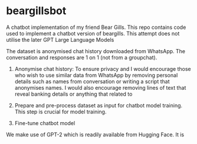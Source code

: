 # beargillsbot
A chatbot implementation of my friend Bear Gills. This repo contains code used 
to implement a chatbot version of beargills. This attempt does not utilise the later 
GPT Large Language Models 

The dataset is anonymised chat history downloaded from WhatsApp. 
The conversation and responses are 1 on 1 (not from a groupchat).

1. Anonymise chat history:
To ensure privacy and 
I would encourage those who wish to use similar data from WhatsApp by removing personal details such as names
from conversation or writing a script that anonymises names. I would also encourage removing lines of text that reveal
banking details or anything that related to 

3. Prepare and pre-process dataset as input for chatbot model training.
This step is crucial for model training. 

4. Fine-tune chatbot model 

We make use of GPT-2 which is readily available from Hugging Face. It is 


